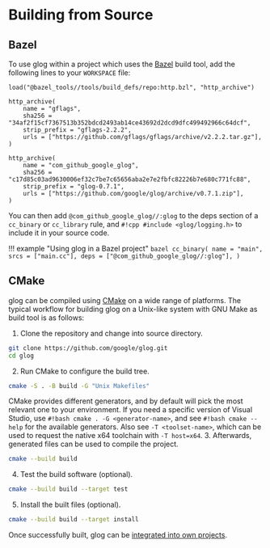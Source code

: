 # Building from Source

## Bazel

To use glog within a project which uses the [Bazel](https://bazel.build/) build
tool, add the following lines to your `WORKSPACE` file:

``` bazel title="WORKSPACE"
load("@bazel_tools//tools/build_defs/repo:http.bzl", "http_archive")

http_archive(
    name = "gflags",
    sha256 = "34af2f15cf7367513b352bdcd2493ab14ce43692d2dcd9dfc499492966c64dcf",
    strip_prefix = "gflags-2.2.2",
    urls = ["https://github.com/gflags/gflags/archive/v2.2.2.tar.gz"],
)

http_archive(
    name = "com_github_google_glog",
    sha256 = "c17d85c03ad9630006ef32c7be7c65656aba2e7e2fbfc82226b7e680c771fc88",
    strip_prefix = "glog-0.7.1",
    urls = ["https://github.com/google/glog/archive/v0.7.1.zip"],
)
```

You can then add `@com_github_google_glog//:glog` to
the deps section of a `cc_binary` or
`cc_library` rule, and `#!cpp #include <glog/logging.h>` to
include it in your source code.

!!! example "Using glog in a Bazel project"
    ``` bazel
    cc_binary(
        name = "main",
        srcs = ["main.cc"],
        deps = ["@com_github_google_glog//:glog"],
    )
    ```

## CMake

glog can be compiled using [CMake](http://www.cmake.org) on a wide range of
platforms. The typical workflow for building glog on a Unix-like system with GNU
Make as build tool is as follows:

1.  Clone the repository and change into source directory.
  ``` bash
  git clone https://github.com/google/glog.git
  cd glog
  ```
2.  Run CMake to configure the build tree.
  ``` bash
  cmake -S . -B build -G "Unix Makefiles"
  ```
  CMake provides different generators, and by default will pick the most
  relevant one to your environment. If you need a specific version of Visual
  Studio, use `#!bash cmake . -G <generator-name>`, and see `#!bash cmake
  --help` for the available generators. Also see `-T <toolset-name>`, which can
  be used to request the native x64 toolchain with `-T host=x64`.
3.  Afterwards, generated files can be used to compile the project.
  ``` bash
  cmake --build build
  ```
4.  Test the build software (optional).
  ``` bash
  cmake --build build --target test
  ```
5.  Install the built files (optional).
  ``` bash
  cmake --build build --target install
  ```

Once successfully built, glog can be [integrated into own projects](usage.md).
